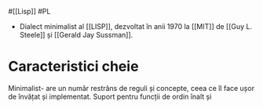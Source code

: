 #[[Lisp]] #PL 
- Dialect minimalist al [[LISP]], dezvoltat în anii 1970 la [[MIT]] de [[Guy L. Steele]] și [[Gerald Jay Sussman]]. 
# Caracteristici cheie
Minimalist- are un număr restrâns de reguli și concepte, ceea ce îl face ușor de învățat și implementat.
Suport pentru funcții de ordin înalt și 